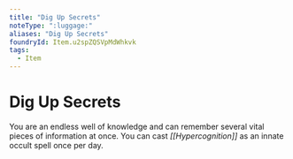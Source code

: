 ```yaml
---
title: "Dig Up Secrets"
noteType: ":luggage:"
aliases: "Dig Up Secrets"
foundryId: Item.u2spZQSVpMdWhkvk
tags:
  - Item
---
```


# Dig Up Secrets

You are an endless well of knowledge and can remember several vital pieces of information at once. You can cast _[[Hypercognition]]_ as an innate occult spell once per day.
